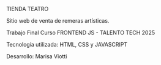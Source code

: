 TIENDA TEATRO

Sitio web de venta de remeras artísticas.

Trabajo Final Curso FRONTEND JS - TALENTO TECH 2025

Tecnología utilizada: HTML, CSS y JAVASCRIPT

Desarrollo: Marisa Viotti
